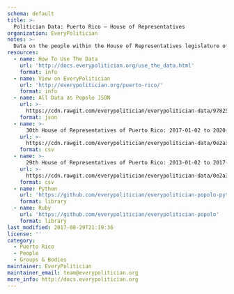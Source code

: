 ```yaml
---
schema: default
title: >-
  Politician Data: Puerto Rico — House of Representatives
organization: EveryPolitician
notes: >-
  Data on the people within the House of Representatives legislature of Puerto Rico.
resources:
  - name: How To Use The Data
    url: 'http://docs.everypolitician.org/use_the_data.html'
    format: info
  - name: View on EveryPolitician
    url: 'http://everypolitician.org/puerto-rico/'
    format: info
  - name: All Data as Popolo JSON
    url: >-
      https://cdn.rawgit.com/everypolitician/everypolitician-data/978250b8810496107ac98596414204e5bca839be/data/Puerto_Rico/House_of_Representatives/ep-popolo-v1.0.json
    format: json
  - name: >-
      30th House of Representatives of Puerto Rico: 2017-01-02 to 2020-01-01
    url: >-
      https://cdn.rawgit.com/everypolitician/everypolitician-data/0e2a3210b5477b1d441cd98cf4e9283f20d8048d/data/Puerto_Rico/House_of_Representatives/term-30.csv
    format: csv
  - name: >-
      29th House of Representatives of Puerto Rico: 2013-01-02 to 2017-01-01
    url: >-
      https://cdn.rawgit.com/everypolitician/everypolitician-data/0e2a3210b5477b1d441cd98cf4e9283f20d8048d/data/Puerto_Rico/House_of_Representatives/term-29.csv
    format: csv
  - name: Python
    url: 'https://github.com/everypolitician/everypolitician-popolo-python'
    format: library
  - name: Ruby
    url: 'https://github.com/everypolitician/everypolitician-popolo'
    format: library
last_modified: 2017-08-29T21:19:36
license: ''
category:
  - Puerto Rico
  - People
  - Groups & Bodies
maintainer: EveryPolitician
maintainer_email: team@everypolitician.org
more_info: http://docs.everypolitician.org
---
```

